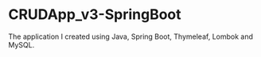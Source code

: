 # CRUDApp_v3-SpringBoot
The application I created using Java, Spring Boot, Thymeleaf, Lombok and MySQL.

